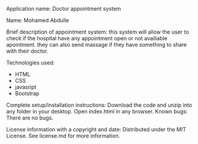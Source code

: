 Application name:
Doctor appointment system

Name:
Mohamed Abdulle

Brief description of appointment system:
this system will allow the user to check if the hospital have any appointment open or not availiable apointment.
they can also send massage if they have something to share with their doctor.

Technologies used:
* HTML
* CSS
* javasript
* Bootstrap

Complete setup/installation instructions:
Download the code and unzip into any folder in your desktop.
Open index.html in any browser.
Known bugs:
There are no bugs.


License information with a copyright and date:
Distributed under the MIT License. See license.md for more information.
